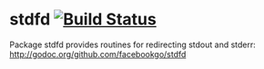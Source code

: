 stdfd [![Build Status](https://secure.travis-ci.org/facebookgo/stdfd.png)](http://travis-ci.org/facebookgo/stdfd)
=====

Package stdfd provides routines for redirecting stdout and stderr:
http://godoc.org/github.com/facebookgo/stdfd
